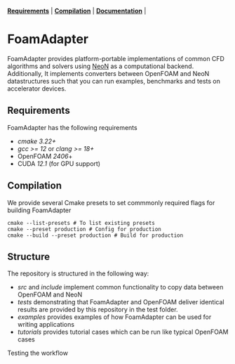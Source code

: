 **[Requirements](#requirements)** |
**[Compilation](#Compilation)** |
**[Documentation](https://exasim-project.com/FoamAdapter/latest)** |
# FoamAdapter

FoamAdapter provides platform-portable implementations of common CFD algorithms and solvers using
[NeoN](https://github.com/exasim-project/NeoN) as a computational backend.
Additionally, It implements converters between OpenFOAM and NeoN datastructures such that you can run examples, benchmarks and tests on accelerator devices.

## Requirements

FoamAdapter has the following requirements

*  _cmake 3.22+_
*  _gcc >= 12_ or  _clang >= 18+_
* OpenFOAM _2406_+
* CUDA  _12.1_ (for GPU support)

## Compilation

We provide several Cmake presets to set commmonly required flags for building FoamAdapter

    cmake --list-presets # To list existing presets
    cmake --preset production # Config for production
    cmake --build --preset production # Build for production

## Structure

The repository is structured in the following way:
- *src* and *include* implement common functionality to copy data between OpenFOAM and NeoN
- *tests* demonstrating that FoamAdapter and OpenFOAM deliver identical results are provided by this repository in the test folder.
- *examples* provides examples of how FoamAdapter can be used for writing applications
- *tutorials* provides tutorial cases which can be run like typical OpenFOAM cases


Testing the workflow
